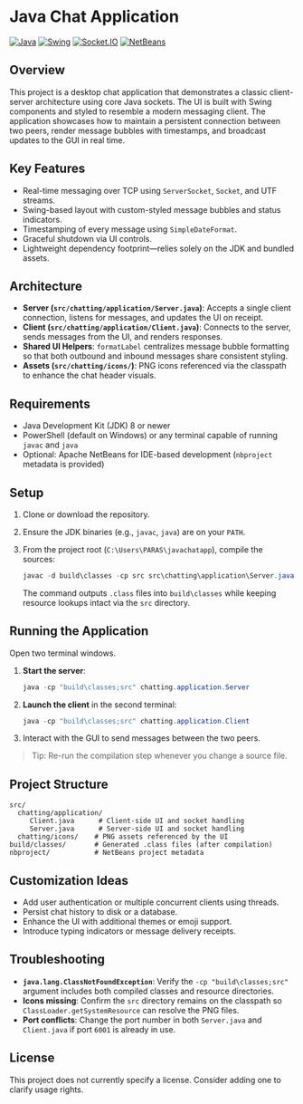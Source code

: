 # Java Chat Application

[![Java](https://img.shields.io/badge/Java-ED8B00?logo=openjdk&logoColor=white)](https://www.oracle.com/java/)
[![Swing](https://img.shields.io/badge/Java%20Swing-5382A1?logo=java&logoColor=white)](https://docs.oracle.com/javase/tutorial/uiswing/)
[![Socket.IO](https://img.shields.io/badge/Java%20Networking-0F52BA?logo=oracle&logoColor=white)](https://docs.oracle.com/javase/8/docs/api/java/net/package-summary.html)
[![NetBeans](https://img.shields.io/badge/NetBeans-1B75BC?logo=apachenetbeanside&logoColor=white)](https://netbeans.apache.org/)

## Overview

This project is a desktop chat application that demonstrates a classic client-server architecture using core Java sockets. The UI is built with Swing components and styled to resemble a modern messaging client. The application showcases how to maintain a persistent connection between two peers, render message bubbles with timestamps, and broadcast updates to the GUI in real time.

## Key Features

- Real-time messaging over TCP using `ServerSocket`, `Socket`, and UTF streams.
- Swing-based layout with custom-styled message bubbles and status indicators.
- Timestamping of every message using `SimpleDateFormat`.
- Graceful shutdown via UI controls.
- Lightweight dependency footprint—relies solely on the JDK and bundled assets.

## Architecture

- **Server (`src/chatting/application/Server.java`)**: Accepts a single client connection, listens for messages, and updates the UI on receipt.
- **Client (`src/chatting/application/Client.java`)**: Connects to the server, sends messages from the UI, and renders responses.
- **Shared UI Helpers**: `formatLabel` centralizes message bubble formatting so that both outbound and inbound messages share consistent styling.
- **Assets (`src/chatting/icons/`)**: PNG icons referenced via the classpath to enhance the chat header visuals.

## Requirements

- Java Development Kit (JDK) 8 or newer
- PowerShell (default on Windows) or any terminal capable of running `javac` and `java`
- Optional: Apache NetBeans for IDE-based development (`nbproject` metadata is provided)

## Setup

1. Clone or download the repository.
2. Ensure the JDK binaries (e.g., `javac`, `java`) are on your `PATH`.
3. From the project root (`C:\Users\PARAS\javachatapp`), compile the sources:

   ```powershell
   javac -d build\classes -cp src src\chatting\application\Server.java src\chatting\application\Client.java
   ```

   The command outputs `.class` files into `build\classes` while keeping resource lookups intact via the `src` directory.

## Running the Application

Open two terminal windows.

1. **Start the server**:

   ```powershell
   java -cp "build\classes;src" chatting.application.Server
   ```

2. **Launch the client** in the second terminal:

   ```powershell
   java -cp "build\classes;src" chatting.application.Client
   ```

3. Interact with the GUI to send messages between the two peers.

> Tip: Re-run the compilation step whenever you change a source file.

## Project Structure

```
src/
  chatting/application/
	 Client.java      # Client-side UI and socket handling
	 Server.java      # Server-side UI and socket handling
  chatting/icons/    # PNG assets referenced by the UI
build/classes/       # Generated .class files (after compilation)
nbproject/           # NetBeans project metadata
```

## Customization Ideas

- Add user authentication or multiple concurrent clients using threads.
- Persist chat history to disk or a database.
- Enhance the UI with additional themes or emoji support.
- Introduce typing indicators or message delivery receipts.

## Troubleshooting

- **`java.lang.ClassNotFoundException`**: Verify the `-cp "build\classes;src"` argument includes both compiled classes and resource directories.
- **Icons missing**: Confirm the `src` directory remains on the classpath so `ClassLoader.getSystemResource` can resolve the PNG files.
- **Port conflicts**: Change the port number in both `Server.java` and `Client.java` if port `6001` is already in use.

## License

This project does not currently specify a license. Consider adding one to clarify usage rights.
